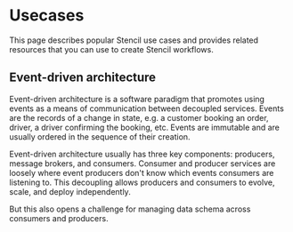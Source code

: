 # Usecases

This page describes popular Stencil use cases and provides related resources that you can use to create Stencil workflows.

## Event-driven architecture

Event-driven architecture is a software paradigm that promotes using events as a means of communication between decoupled services. Events are the records of a change in state, e.g. a customer booking an order, driver, a driver confirming the booking, etc. Events are immutable and are usually ordered in the sequence of their creation.

Event-driven architecture usually has three key components: producers, message brokers, and consumers. Consumer and producer services are loosely where event producers don't know which events consumers are listening to. This decoupling allows producers and consumers to evolve, scale, and deploy independently.

But this also opens a challenge for managing data schema across consumers and producers.
